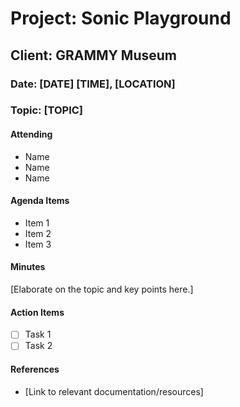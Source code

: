 <!-- Run the 'Make Notes Doc' action to use this template. A 'notes' directory will be created if necessary.-->
# Project: Sonic Playground

## Client: GRAMMY Museum

### Date: [DATE] [TIME], [LOCATION]

### Topic: [TOPIC]

#### Attending

- Name
- Name
- Name

#### Agenda Items

- Item 1
- Item 2
- Item 3

#### Minutes

[Elaborate on the topic and key points here.]

#### Action Items

- [ ] Task 1
- [ ] Task 2

#### References

- [Link to relevant documentation/resources]
